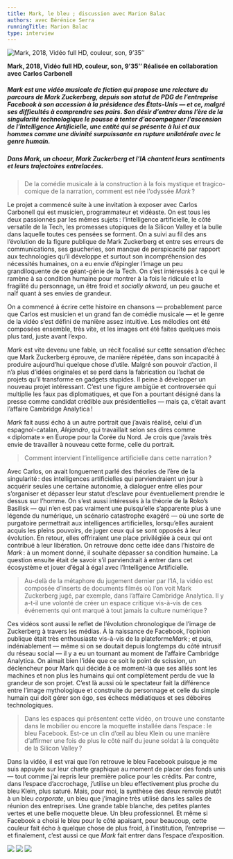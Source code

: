 ```yaml
---
title: Mark, le bleu ; discussion avec Marion Balac
authors: avec Bérénice Serra
runningTitle: Marion Balac
type: interview
---
```


![Mark, 2018,
Vidéo full HD, couleur, son, 9’35’’](/images/Mark.jpg)

**Mark, 2018,
Vidéo full HD, couleur, son, 9’35’’
Réalisée en collaboration avec Carlos Carbonell**

##### *Mark* est une vidéo musicale de fiction qui propose une relecture du parcours de Mark Zuckerberg, depuis son statut de PDG de l’entreprise Facebook à son accession à la présidence des États-Unis — et ce, malgré ses difficultés à comprendre ses pairs. Son désir d’entrer dans l’ère de la singularité technologique le pousse à tenter d’accompagner l’ascension de l’Intelligence Artificielle, une entité qui se présente à lui et aux hommes comme une divinité surpuissante en rupture unilatérale avec le genre humain.
##### Dans *Mark, un choeur*, Mark Zuckerberg et l’IA chantent leurs sentiments et leurs trajectoires entrelacées.

<div class="hard_page_break"></div>

> De la comédie musicale à la construction à la fois mystique et tragico-comique de la narration, comment est née l’odyssée *Mark*&#8239;?

Le projet a commencé suite à une invitation à exposer avec Carlos Carbonell qui est musicien, programmateur et vidéaste. On est tous les deux passionnés par les mêmes sujets&#8239;: l’intelligence artificielle, le côté versatile de la Tech, les promesses utopiques de la Silicon Valley et la bulle dans laquelle toutes ces pensées se forment. On a suivi au fil des ans l’évolution de la figure publique de Mark Zuckerberg et entre ses erreurs de communications, ses gaucheries, son manque de perspicacité par rapport aux technologies qu’il développe et surtout son incompréhension des nécessités humaines, on a eu envie d’épingler l’image un peu grandiloquente de ce géant-génie de la Tech. On s’est intéressés à ce qui le ramène à sa condition humaine pour montrer à la fois le ridicule et la fragilité du personnage, un être froid et *socially akward*, un peu gauche et naïf quant à ses envies de grandeur.

On a commencé à écrire cette histoire en chansons — probablement parce que Carlos est musicien et un grand fan de comédie musicale — et le genre de la vidéo s’est défini de manière assez intuitive. Les mélodies ont été composées ensemble, très vite, et les images ont été faites quelques mois plus tard, juste avant l’expo.

*Mark* est vite devenu une fable, un récit focalisé sur cette sensation d’échec que Mark Zuckerberg éprouve, de manière répétée, dans son incapacité à produire aujourd’hui quelque chose d’utile. Malgré son pouvoir d’action, il n’a plus d’idées originales et se perd dans la fabrication ou l’achat de projets qu’il transforme en gadgets stupides. Il peine à développer un nouveau projet intéressant. C’est une figure ambigüe et controversée qui multiplie les faux pas diplomatiques, et que l’on a pourtant désigné dans la presse comme candidat crédible aux présidentielles — mais ça, c’était avant l’affaire Cambridge Analytica&#8239;!

*Mark* fait aussi écho à un autre portrait que j’avais réalisé, celui d’un espagnol-catalan, *Alejandro*, qui travaillait selon ses dires comme «&#8239;diplomate&#8239;» en Europe pour la Corée du Nord. Je crois que j’avais très envie de travailler à nouveau cette forme, celle du portrait.

> Comment intervient l’intelligence artificielle dans cette narration&#8239;?

Avec Carlos, on avait longuement parlé des théories de l’ère de la singularité&#8239;: des intelligences artificielles qui parviendraient un jour à acquérir seules une certaine autonomie, à dialoguer entre elles pour s’organiser et dépasser leur statut d’esclave pour éventuellement prendre le dessus sur l’homme. On s’est aussi intéressés à la théorie de la Roko’s Basilisk —  qui n’en est pas vraiment une puisqu’elle s’apparente plus à une légende du numérique, un scénario catastrophe exagéré — où une sorte de purgatoire permettrait aux intelligences artificielles, lorsqu’elles auraient acquis les pleins pouvoirs, de juger ceux qui se sont opposés à leur évolution. En retour, elles offriraient une place privilégiée à ceux qui ont contribué à leur libération. On retrouve donc cette idée dans l’histoire de *Mark*&#8239;: à un moment donné, il souhaite dépasser sa condition humaine. La question ensuite était de savoir s’il parviendrait à entrer dans cet écosystème et jouer d’égal à égal avec l’Intelligence Artificielle.

> Au-delà de la métaphore du jugement dernier par l’IA, la vidéo est composée d’inserts de documents filmés où l’on voit Mark Zuckerberg jugé, par exemple, dans l’affaire Cambridge Analytica. Il y a-t-il une volonté de créer un espace critique vis-à-vis de ces événements qui ont marqué à tout jamais la culture numérique&#8239;?

<div class="hard_page_break"></div>

Ces vidéos sont aussi le reflet de l’évolution chronologique de l’image de Zuckerberg à travers les médias. À la naissance de Facebook, l’opinion publique était très enthousiaste vis-à-vis de la plateforme*Mark*&#8239;; et puis, indéniablement — même si on se doutait depuis longtemps du côté intrusif du réseau social — il y a eu un tournant au moment de l’affaire Cambridge Analytica. On aimait bien l’idée que ce soit le point de scission, un déclencheur pour Mark qui décide à ce moment-là que ses alliés sont les machines et non plus les humains qui ont complètement perdu de vue la grandeur de son projet. C’est là aussi où le spectateur fait la différence entre l’image mythologique et construite du personnage et celle du simple humain qui doit gérer son égo, ses échecs médiatiques et ses déboires technologiques.

> Dans les espaces qui présentent cette vidéo, on trouve une constante dans le mobilier ou encore la moquette installée dans l’espace&#8239;: le bleu Facebook. Est-ce un clin d’œil au bleu Klein ou une manière d’affirmer une fois de plus le côté naïf du jeune soldat à la conquête de la Silicon Valley&#8239;?

Dans la vidéo, il est vrai que l’on retrouve le bleu Facebook puisque je me suis appuyée sur leur charte graphique au moment de placer des fonds unis — tout comme j’ai repris leur première police pour les crédits. Par contre, dans l’espace d’accrochage, j’utilise un bleu effectivement plus proche du bleu Klein, plus saturé. Mais, pour moi, la synthèse des deux renvoie plutôt à un bleu *corporate*, un bleu que j’imagine très utilisé dans les salles de réunion des entreprises. Une grande table blanche, des petites plantes vertes et une belle moquette bleue. Un bleu professionnel.
Et même si Facebook a choisi le bleu pour le côté apaisant, pour beaucoup, cette couleur fait écho à quelque chose de plus froid, à l’institution, l’entreprise — et finalement, c’est aussi ce que *Mark* fait entrer dans l’espace d’exposition.

![](images/MARK-1.jpg)
![](images/MARK-2.jpg)
![](images/MARK-4.jpg)
